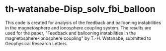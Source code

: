 # th-watanabe-Disp_solv_fbi_balloon
This code is created for analysis of the feedback and ballooning instabilities in the magnetosphere and ionosphere coupling system.
The results are used for the paper, "Feedback and ballooning instabilities in the magnetosphere-ionosphere coupling" by T.-H. Watanabe, submitted to Geophysical Research Letters.

